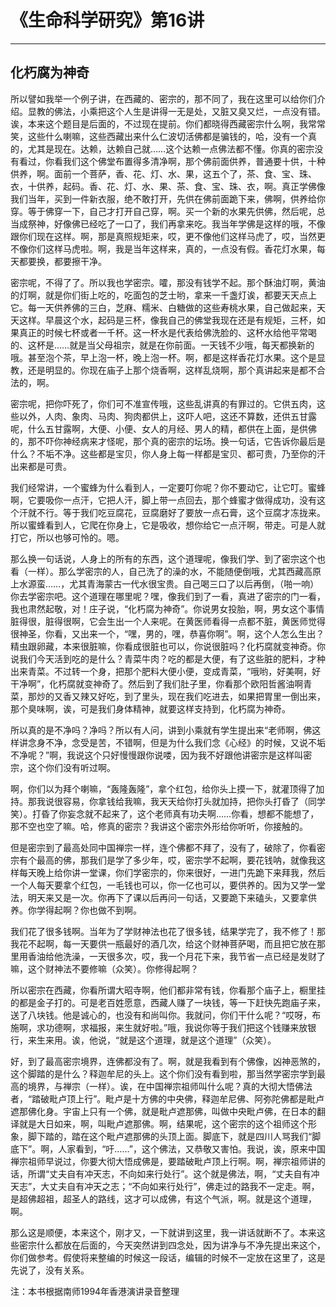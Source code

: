 # 《生命科学研究》第16讲

------

## 化朽腐为神奇

所以譬如我举一个例子讲，在西藏的、密宗的，那不同了，我在这里可以给你们介绍。显教的佛法，小乘把这个人生是讲得一无是处，又脏又臭又烂，一点没有错。诶，本来这个题目是后面的，不过现在提前。你们都晓得西藏密宗什么啊，我常常笑，这些什么喇嘛，这些西藏出来什么仁波切活佛都是骗钱的，哈，没有一个真的，尤其是现在。达赖，达赖自己就……这个达赖一点佛法都不懂。你真的密宗没有看过，你看我们这个佛堂布置得多清净啊，那个佛前面供养，普通要十供，十种供养，啊。面前一个菩萨，香、花、灯、水、果，这五个了，茶、食、宝、珠、衣，十供养，起码。香、花、灯、水、果、茶、食、宝、珠、衣，啊。真正学佛像我们当年，买到一件新衣服，绝不敢打开，先供在佛前面跪下来，佛啊，供养给你穿。等于佛穿一下，自己才打开自己穿，啊。买一个新的水果先供佛，然后呢，总当成祭神，好像佛已经吃了一口了，我们再拿来吃。我当年学佛是这样的哦，不像跟你们现在这样。啊，那是真照规矩来，哎，更不像他们这样马虎了，哎，当然更不像你们这样马虎啦。啊，我是当年这样来，真的，一点没有假。香花灯水果，每天都要换，都要擦干净。

密宗呢，不得了了。所以我也学密宗。嚯，那没有钱学不起。那个酥油灯啊，黄油的灯啊，就是你们街上吃的，吃面包的芝士哟，拿来一千盏灯诶，都要天天点上它。每一天供养佛的三白，芝麻、糯米、白糖做的这些寿桃水果，自己做起来，天天这样。早晨这个水，起码是三杯，像我自己的佛堂我现在还是有规矩，三杯，如果真正的时候七杯或者一千杯。这一杯水是代表给佛洗脸的、这杯水给他平常喝的、这杯是……就是当父母祖宗，就是在你前面。一天钱不少哦，每天都换新的哦。甚至泡个茶，早上泡一杯，晚上泡一杯。啊，都是这样香花灯水果。这个是显教，还是明显的。你现在庙子上那个烧香啊，这样乱烧啊，那个真讲起来是都不合法的，啊。

密宗呢，把你吓死了，你们可不准宣传哦，这些乱讲真的有罪过的。它供五肉，这些以外，人肉、象肉、马肉、狗肉都供上，这吓人吧，这还不算数，还供五甘露呢，什么五甘露啊，大便、小便、女人的月经、男人的精，都供在上面，是供佛的，那不吓你神经病来才怪呢，那个真的密宗的坛场。换一句话，它告诉你最后是什么？不垢不净。这些都是宝贝，你人身上每一样都是宝贝、都可贵，乃至你的汗出来都是可贵。

我们经常讲，一个蜜蜂为什么看到人，一定要叮你呢？你不要动它，让它叮。蜜蜂啊，它要吸你一点汗，它把人汗，脚上带一点回去，那个蜂蜜才做得成功，没有这个汗就不行。等于我们吃豆腐花，豆腐磨好了要放一点石膏，这个豆腐才冻拢来。所以蜜蜂看到人，它爬在你身上，它是吸收，想你给它一点汗啊，带走。可是人就打它，所以也够可怜的。嗯。

那么换一句话说，人身上的所有的东西，这个道理呢，像我们学、到了密宗这个也看（一样）。那么学密宗的人，自己洗了的澡的水，不能随便倒哦，尤其西藏高原上水源蛮……，尤其青海蒙古一代水很宝贵。自己喝三口了以后再倒，（啪一响）你去学密宗吧。这个道理在哪里呢？嘿，像我们到了一看，真进了密宗的门一看，我也肃然起敬，对！庄子说，“化朽腐为神奇”。你说男女投胎，啊，男女这个事情脏得很，脏得很啊，它会生出一个人来呢。在黄医师看得一点都不脏，黄医师觉得很神圣，你看，又出来一个，“嘿，男的，嘿，恭喜你啊”。啊，这个人怎么生出？精虫跟卵藏，本来很脏嘛，你看成很脏也可以，你说很脏吗？化朽腐就变神奇。你说我们今天活到吃的是什么？青菜牛肉？吃的都是大便，有了这些脏的肥料，才种出来青菜。不过转一个身，把那个肥料大便小便，变成青菜，“哦哟，好美啊，好干净啊”，化朽腐就变神奇了。然后到了我们肚子里，你看那个欧阳哲酱油啊青菜，那炒的又香又辣又好吃，到了里头，现在我们吃进去，如果把胃里一倒出来，那个臭味啊，诶，可是我们身体精神，就要这样支持到，化朽腐为神奇。

所以真的是不净吗？净吗？所以有人问，讲到小乘就有学生提出来“老师啊，佛这样讲念身不净，念受是苦，不错啊，但是为什么我们念《心经》的时候，又说不垢不净呢？”啊，我说这个只好慢慢跟你说喽，因为我不好跟他讲密宗是这样叫密宗，这个你们没有听过啊。

啊，你们以为拜个喇嘛，“轰隆轰隆”，拿个红包，给你头上摸一下，就灌顶得了加持。那我说很容易，你拿钱给我嘛，我天天给你打头就加持，把你头打昏了（同学笑）。打昏了你妄念就不起来了，这个老师真有功夫啊……你看，想都不能想了，那不空也空了嘛。哈，修真的密宗？我讲这个密宗外形给你听听，你接触的。

但是密宗到了最高处同中国禅宗一样，连个佛都不拜了，没有了，破除了，你看密宗有个最高的佛，那我们是学了多少年，哎，密宗学不起啊，要花钱呐，就像我这样每天晚上给你讲一堂课，你们学密宗的，你来很好，一进门先跪下来拜我，然后一个人每天要拿个红包，一毛钱也可以，你一亿也可以，要供养的。因为又学一堂法，明天来又是一次。你再下了课以后再问一句话，又要跪下来磕头，又要拿供养。你学得起啊？你也做不到啊。

我们花了很多钱啊。当年为了学财神法也花了很多钱，结果学完了，我不修了！那我花不起啊，每一天要供一瓶最好的酒几次，给这个财神菩萨喝，而且把它放在那里用香油给他洗澡，一天很多次，哎，我一个月花下来，我节省一点已经是发财了嘛，这个财神法不要修嘛（众笑）。你修得起啊？

所以密宗在西藏，你看所谓大昭寺啊，他们都非常有钱，你看那个庙子上，橱里挂的都是金子打的。可是老百姓愿意，西藏人赚了一块钱，等一下赶快先跑庙子来，送了八块钱。他是诚心的，也没有和尚叫你。我就问，你们干什么呢？“哎呀，布施啊，求功德啊，求福报，来生就好啦。”哦，我说你等于我们把这个钱赚来放银行，来生来用。诶，他说，“就是这个道理，就是这个道理”（众笑）。

好，到了最高密宗境界，连佛都没有了。啊，就是我看到有个佛像，凶神恶煞的，这个脚踏的是什么？释迦牟尼的头上。这个你们没有看到啦，那当然学密宗学到最高的境界，与禅宗（一样）。诶，在中国禅宗祖师叫什么呢？真的大彻大悟佛法者，“踏破毗卢顶上行”。毗卢是十方佛的中央佛，释迦牟尼佛、阿弥陀佛都是毗卢遮那佛化身。宇宙上只有一个佛，就是毗卢遮那佛，叫做中央毗卢佛，在日本的翻译就是大日如来，啊，叫毗卢遮那佛。啊，结果呢，这个密宗的这个祖师这个形象，脚下踏的，踏在这个毗卢遮那佛的头顶上面。脚底下，就是四川人骂我们“脚底下”。啊，人家看到，“吁……”，这个佛法，又恭敬又害怕。我说，诶，原来中国禅宗祖师早说过，你要大彻大悟成佛是，要踏破毗卢顶上行啊。啊，禅宗祖师讲的话，所谓“丈夫自有冲天志，不向如来行处行”。这个就是佛法，啊，“丈夫自有冲天志”，大丈夫自有冲天之志；“不向如来行处行”，佛走过的路我不一定走。啊，是超佛超祖，超圣人的路线，这才可以成佛，有这个气派，啊。就是这个道理，啊。

那么这是顺便，本来这个，刚才又，一下就讲到这里，我一讲话就断不了。本来这些密宗什么都放在后面的，今天突然讲到四念处，因为讲净与不净先提出来这个，你们做参考。假使将来整编的时候这一段话，编辑的时候不一定放在这里了，这是先说了，没有关系。

注：本书根据南师1994年香港演讲录音整理

